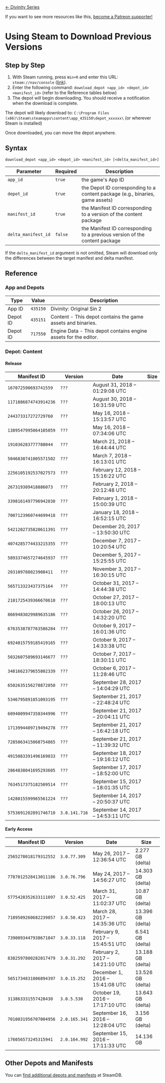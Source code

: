 <!-- TITLE: Using Steam to Download Previous Versions -->

[&larr; Divinity Series](/divinity)

If you want to see more resources like this, [become a Patreon supporter!](https://www.patreon.com/fireundubh) 

# Using Steam to Download Previous Versions
## Step by Step

1. With Steam running, press `Win+R` and enter this URL: `steam://nav/console` ([link](steam://nav/console)).
2. Enter the following command: `download_depot <app_id> <depot_id> <manifest_id>` (refer to the Reference tables below)
3. The depot will begin downloading. You should receive a notification when the download is complete.

The depot will likely download to: `C:\Program Files (x86)\Steam\steamapps\content\app_435150\depot_xxxxxx\` (or wherever Steam is installed)

Once downloaded, you can move the depot anywhere.

## Syntax

```
download_depot <app_id> <depot_id> <manifest_id> [<delta_manifest_id>]
```

Parameter | Required | Description
--- | --- | ---
`app_id` | `true` | the game's App ID
`depot_id` | `true` | the Depot ID corresponding to a content package (e.g., binaries, game assets)
`manifest_id` | `true` | the Manifest ID corresponding to a version of the content package
`delta_manifest_id` | `false` | the Manifest ID corresponding to a previous version of the content package

If the `delta_manifest_id` argument is not omitted, Steam will download only the differences between the target manifest and delta manifest.

## Reference

### App and Depots

Type | Value | Description
--- | --- | ---
App ID | `435150` | Divinity: Original Sin 2
Depot ID | `435151` | Content - This depot contains the game assets and binaries.
Depot ID | `717550` | Engine Data - This depot contains engine assets for the editor.

### Depot: Content

#### Release

Manifest ID | Version | Date | Size
--- | --- | --- | ---
`167072590693741559` | `???` | August 31, 2018 – 01:29:08 UTC |
`1171886874743914236` | `???` | August 30, 2018 – 16:31:59 UTC |
`244373317272729760` | `???` | May 16, 2018 – 15:13:57 UTC |
`1389547995064105059` | `???` | May 16, 2018 – 07:34:06 UTC |
`191036283777788044` | `???` | March 21, 2018 – 16:44:44 UTC |
`5046830741005571502` | `???` | March 7, 2018 – 16:13:01 UTC |
`2256105192537027573` | `???` | February 12, 2018 – 15:16:22 UTC |
`267319309418886073` | `???` | February 2, 2018 – 20:12:48 UTC |
`3398161497796942030` | `???` | February 1, 2018 – 15:00:39 UTC |
`7007123960744699418` | `???` | January 18, 2018 – 16:52:15 UTC |
`5421202735820611391` | `???` | December 20, 2017 – 13:50:30 UTC |
`4074285774433215355` | `???` | December 7, 2017 – 10:20:54 UTC |
`5893374657274645937` | `???` | December 5, 2017 – 15:25:55 UTC |
`203109788023908411` | `???` | November 3, 2017 – 16:30:15 UTC |
`565713323437375164` | `???` | October 31, 2017 – 14:44:38 UTC |
`2101725439366670610` | `???` | October 27, 2017 – 18:00:13 UTC |
`8669483029989635186` | `???` | October 26, 2017 – 14:32:20 UTC |
`6763538787763586284` | `???` | October 9, 2017 – 16:01:36 UTC |
`6924015759185419165` | `???` | October 9, 2017 – 14:33:38 UTC |
`5032607589693146677` | `???` | October 7, 2017 – 18:30:11 UTC |
`3481662379655802339` | `???` | October 6, 2017 – 11:28:46 UTC |
`6502635156278872050` | `???` | September 28, 2017 – 14:04:29 UTC |
`5346795891051093195` | `???` | September 21, 2017 – 22:48:24 UTC |
`6094009947358344996` | `???` | September 21, 2017 – 20:04:11 UTC |
`1713994409719494278` | `???` | September 21, 2017 – 16:42:18 UTC |
`7285063415068754865` | `???` | September 21, 2017 – 11:39:32 UTC |
`4915083391496169033` | `???` | September 18, 2017 – 19:16:12 UTC |
`2864838041695293605` | `???` | September 17, 2017 – 18:52:00 UTC |
`7634517375182509514` | `???` | September 15, 2017 – 18:01:35 UTC |
`1428015599965561224` | `???` | September 14, 2017 – 20:50:37 UTC |
`5753691202891746710` | `3.0.141.716` | September 14, 2017 – 14:53:11 UTC |

#### Early Access

Manifest ID | Version | Date | Size
--- | --- | --- | ---
`2565278018179312552` | `3.0.77.309` | May 26, 2017 – 12:36:54 UTC | 2.277 GB (delta)
`7787012528413011186` | `3.0.76.796` | May 24, 2017 – 14:56:27 UTC | 14.303 GB (delta)
`5775428352633111097` | `3.0.52.425` | March 31, 2017 – 11:02:37 UTC | 10.87 GB (delta)
`7189509260682239857` | `3.0.50.423` | March 28, 2017 – 14:35:36 UTC | 13.396 GB (delta)
`7390093447938671847` | `3.0.33.118` | February 9, 2017 – 15:45:51 UTC | 6.541 GB (delta)
`8382597800282017479` | `3.0.31.292` | February 2, 2017 – 14:21:10 UTC | 13.188 GB (delta)
`5651734831006894397` | `3.0.15.252` | December 1, 2016 – 15:41:08 UTC | 13.526 GB (delta)
`313863331557428430` | `3.0.5.530` | October 19, 2016 – 17:17:10 UTC | 13.643 GB (delta)
`7010031956707004956` | `2.0.165.341` | September 16, 2016 – 12:28:04 UTC | 3.156 GB (delta)
`176056573245315941` | `2.0.164.992` | September 15, 2016 – 17:11:33 UTC | 14.136 GB

## Other Depots and Manifests

You can [find additional depots and manifests](https://steamdb.info/app/435150/depots/) at SteamDB.